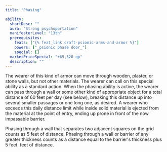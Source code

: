 ```yaml
---
title: "Phasing"

ability:
  shortDesc: ""
  aura: "Strong psychoportation"
  manifesterLevel: "13th"
  prerequisites:
    feats: ["{% feat_link craft-psionic-arms-and-armor %}"]
    powers: ["_psionic phase door_"]
    special: []
  marketPriceSpecial: "+65,520 gp"
  description: ""
---
```

The wearer of this kind of armor can move through wooden, plaster, or stone walls, but not other materials. The wearer can call on this special ability as a standard action. When the phasing ability is active, the wearer can pass through a wall or some other kind of appropriate object for a total distance of 60 feet per day (see below), breaking this distance up into several smaller passages or one long one, as desired. A wearer who exceeds this daily distance limit while inside solid material is ejected from the material at the point of entry, ending up prone in front of the now impassable barrier.

Phasing through a wall that separates two adjacent squares on the grid counts as 5 feet of distance. Phasing through a wall or barrier of any greater thickness counts as a distance equal to the barrier's thickness plus 5 feet. feet of distance.


